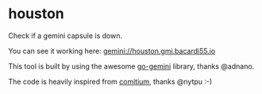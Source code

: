 # houston

Check if a gemini capsule is down.

You can see it working here:
[gemini://houston.gmi.bacardi55.io](gemini://houston.gmi.bacardi55.io)

This tool is built by using the awesome [go-gemini](https://git.sr.ht/~adnano/go-gemini) library, thanks @adnano.

The code is heavily inspired from [comitium](https://git.nytpu.com/comitium/about/), thanks @nytpu :-)

